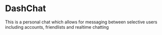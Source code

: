 # DashChat
 This is a personal chat which allows for messaging between selective users including accounts, friendlists and realtime chatting
